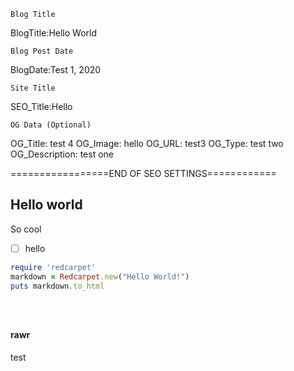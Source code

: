<code>Blog Title</code>

BlogTitle:Hello World

<code>Blog Post Date</code>

BlogDate:Test 1, 2020

<code>Site Title</code>

SEO_Title:Hello

<code>OG Data (Optional)</code>

OG_Title: test 4
OG_Image: hello
OG_URL: test3
OG_Type: test two
OG_Description: test one

=================END OF SEO SETTINGS============


## Hello world 


So cool

- [ ] hello


```ruby
require 'redcarpet'
markdown = Redcarpet.new("Hello World!")
puts markdown.to_html
```



<pre class="language-markup"><code>
    <!-- code content to highlight... -->
</code></pre>

#### rawr 


test 

